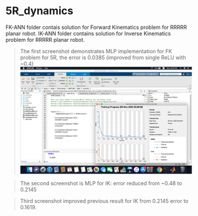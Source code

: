 # 5R_dynamics
FK-ANN folder contais solution for Forward Kinematics problem for RRRRR planar robot.
IK-ANN folder contains solution for Inverse Kinematics problem for RRRRR planar robot.

>The first screenshot demonstrates MLP implementation for FK problem for 5R, the error is 0.0385 (improved from single ReLU with ~0.4)
![Screenshot](https://github.com/ieeelon/5R_dynamics/blob/main/Screen%20Shot%202020-11-09%20at%208.45.39%20PM.png)

>The second screenshot is MLP for IK: error reduced from ~0.48 to 0.2145

>Third screenshot improved previous result for IK from 0.2145 error to 0.1619.
